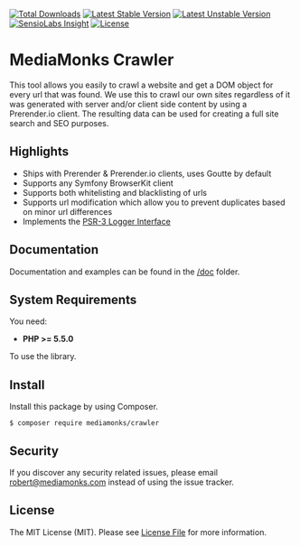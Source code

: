 [![Total Downloads](https://poser.pugx.org/mediamonks/crawler/downloads)](https://packagist.org/packages/mediamonks/crawler)
[![Latest Stable Version](https://poser.pugx.org/mediamonks/crawler/v/stable)](https://packagist.org/packages/mediamonks/crawler)
[![Latest Unstable Version](https://poser.pugx.org/mediamonks/crawler/v/unstable)](https://packagist.org/packages/mediamonks/crawler)
[![SensioLabs Insight](https://img.shields.io/sensiolabs/i/2fd407ee-3228-46c1-9ebb-40745787d454.svg)](https://insight.sensiolabs.com/projects/2fd407ee-3228-46c1-9ebb-40745787d454)
[![License](https://poser.pugx.org/mediamonks/crawler/license)](https://packagist.org/packages/mediamonks/crawler)

# MediaMonks Crawler

This tool allows you easily to crawl a website and get a DOM object for every url that was found.
We use this to crawl our own sites regardless of it was generated with server and/or client side content by using a Prerender.io client.
The resulting data can be used for creating a full site search and SEO purposes.

## Highlights

- Ships with Prerender & Prerender.io clients, uses Goutte by default
- Supports any Symfony BrowserKit client
- Supports both whitelisting and blacklisting of urls
- Supports url modification which allow you to prevent duplicates based on minor url differences
- Implements the [PSR-3 Logger Interface](http://www.php-fig.org/psr/psr-3/)

## Documentation

Documentation and examples can be found in the [/doc](/doc) folder.

## System Requirements

You need:

- **PHP >= 5.5.0**

To use the library.

## Install

Install this package by using Composer.

```
$ composer require mediamonks/crawler
```

## Security

If you discover any security related issues, please email robert@mediamonks.com instead of using the issue tracker.

## License

The MIT License (MIT). Please see [License File](LICENSE) for more information.
